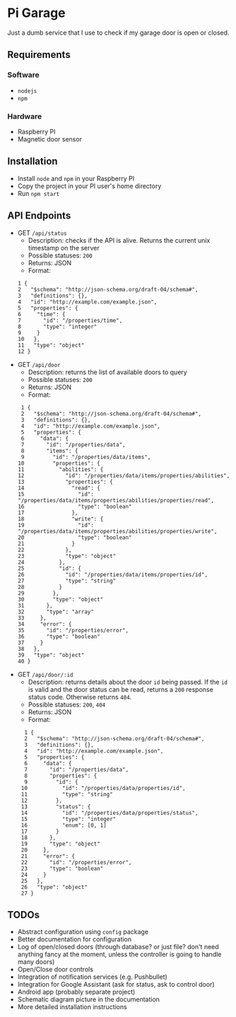 # Pi Garage

Just a dumb service that I use to check if my garage door is open or closed.

## Requirements

### Software

* `nodejs`
* `npm`

### Hardware

* Raspberry PI
* Magnetic door sensor

## Installation

* Install `node` and `npm` in your Raspberry PI
* Copy the project in your PI user's home directory
* Run `npm start`

## API Endpoints

* GET `/api/status`
    * Description: checks if the API is alive. Returns the current unix timestamp on the server
    * Possible statuses: `200`
    * Returns: JSON
    * Format:
    ``` 
    1 {
    2   "$schema": "http://json-schema.org/draft-04/schema#", 
    3   "definitions": {}, 
    4   "id": "http://example.com/example.json", 
    5   "properties": {
    6     "time": {
    7       "id": "/properties/time", 
    8       "type": "integer"
    9     }
    10   }, 
    11   "type": "object"
    12 }
    ```
* GET `/api/door`
    * Description: returns the list of available doors to query
    * Possible statuses: `200`
    * Returns: JSON
    * Format:
    ``` 
     1 {
     2   "$schema": "http://json-schema.org/draft-04/schema#", 
     3   "definitions": {}, 
     4   "id": "http://example.com/example.json", 
     5   "properties": {
     6     "data": {
     7       "id": "/properties/data", 
     8       "items": {
     9         "id": "/properties/data/items", 
    10         "properties": {
    11           "abilities": {
    12             "id": "/properties/data/items/properties/abilities", 
    13             "properties": {
    14               "read": {
    15                 "id": "/properties/data/items/properties/abilities/properties/read", 
    16                 "type": "boolean"
    17               }, 
    18               "write": {
    19                 "id": "/properties/data/items/properties/abilities/properties/write", 
    20                 "type": "boolean"
    21               }
    22             }, 
    23             "type": "object"
    24           }, 
    25           "id": {
    26             "id": "/properties/data/items/properties/id", 
    27             "type": "string"
    28           }
    29         }, 
    30         "type": "object"
    31       }, 
    32       "type": "array"
    33     }, 
    34     "error": {
    35       "id": "/properties/error", 
    36       "type": "boolean"
    37     }
    38   }, 
    39   "type": "object"
    40 }
    ```
* GET `/api/door/:id`
    * Description: returns details about the door `id` being passed. If the `id` is valid and the door status can be read, returns a `200` response status code. Otherwise returns `404`.
    * Possible statuses: `200`, `404`
    * Returns: JSON
    * Format:
    ``` 
      1 {
      2   "$schema": "http://json-schema.org/draft-04/schema#", 
      3   "definitions": {}, 
      4   "id": "http://example.com/example.json", 
      5   "properties": {
      6     "data": {
      7       "id": "/properties/data", 
      8       "properties": {
      9         "id": {
     10           "id": "/properties/data/properties/id", 
     11           "type": "string"
     12         }, 
     13         "status": {
     14           "id": "/properties/data/properties/status", 
     15           "type": "integer"
     16           "enum": [0, 1]
     17         }
     18       }, 
     19       "type": "object"
     20     }, 
     21     "error": {
     22       "id": "/properties/error", 
     23       "type": "boolean"
     24     }
     25   }, 
     26   "type": "object"
     27 }
    ```


## TODOs

* Abstract configuration using `config` package
* Better documentation for configuration
* Log of open/closed doors (through database? or just file? don't need anything fancy at the moment, unless the controller is going to handle many doors)
* Open/Close door controls
* Integration of notification services (e.g. Pushbullet)
* Integration for Google Assistant (ask for status, ask to control door)
* Android app (probably separate project)
* Schematic diagram picture in the documentation
* More detailed installation instructions
